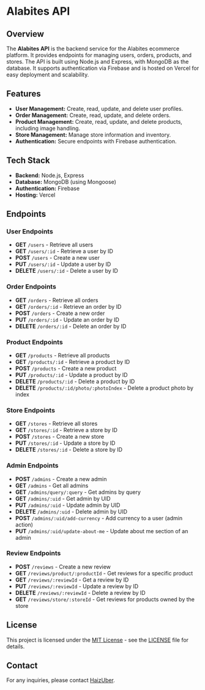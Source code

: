 # Alabites API

## Overview

The **Alabites API** is the backend service for the Alabites ecommerce platform. It provides endpoints for managing users, orders, products, and stores. The API is built using Node.js and Express, with MongoDB as the database. It supports authentication via Firebase and is hosted on Vercel for easy deployment and scalability.

## Features

- **User Management:** Create, read, update, and delete user profiles.
- **Order Management:** Create, read, update, and delete orders.
- **Product Management:** Create, read, update, and delete products, including image handling.
- **Store Management:** Manage store information and inventory.
- **Authentication:** Secure endpoints with Firebase authentication.

## Tech Stack

- **Backend:** Node.js, Express
- **Database:** MongoDB (using Mongoose)
- **Authentication:** Firebase
- **Hosting:** Vercel

## Endpoints

### User Endpoints

- **GET** `/users` - Retrieve all users
- **GET** `/users/:id` - Retrieve a user by ID
- **POST** `/users` - Create a new user
- **PUT** `/users/:id` - Update a user by ID
- **DELETE** `/users/:id` - Delete a user by ID

### Order Endpoints

- **GET** `/orders` - Retrieve all orders
- **GET** `/orders/:id` - Retrieve an order by ID
- **POST** `/orders` - Create a new order
- **PUT** `/orders/:id` - Update an order by ID
- **DELETE** `/orders/:id` - Delete an order by ID

### Product Endpoints

- **GET** `/products` - Retrieve all products
- **GET** `/products/:id` - Retrieve a product by ID
- **POST** `/products` - Create a new product
- **PUT** `/products/:id` - Update a product by ID
- **DELETE** `/products/:id` - Delete a product by ID
- **DELETE** `/products/:id/photo/:photoIndex` - Delete a product photo by index

### Store Endpoints

- **GET** `/stores` - Retrieve all stores
- **GET** `/stores/:id` - Retrieve a store by ID
- **POST** `/stores` - Create a new store
- **PUT** `/stores/:id` - Update a store by ID
- **DELETE** `/stores/:id` - Delete a store by ID

### Admin Endpoints

- **POST** `/admins` - Create a new admin
- **GET** `/admins` - Get all admins
- **GET** `/admins/query/:query` - Get admins by query
- **GET** `/admins/:uid` - Get admin by UID
- **PUT** `/admins/:uid` - Update admin by UID
- **DELETE** `/admins/:uid` - Delete admin by UID
- **POST** `/admins/:uid/add-currency` - Add currency to a user (admin action)
- **PUT** `/admins/:uid/update-about-me` - Update about me section of an admin

### Review Endpoints

- **POST** `/reviews` - Create a new review
- **GET** `/reviews/product/:productId` - Get reviews for a specific product
- **GET** `/reviews/:reviewId` - Get a review by ID
- **PUT** `/reviews/:reviewId` - Update a review by ID
- **DELETE** `/reviews/:reviewId` - Delete a review by ID
- **GET** `/reviews/store/:storeId` - Get reviews for products owned by the store

## License

This project is licensed under the [MIT License](https://mit-license.org/) - see the [LICENSE](LICENSE) file for details.

## Contact

For any inquiries, please contact [HaizUber](mailto:gabzmejia117@gmail.com).
